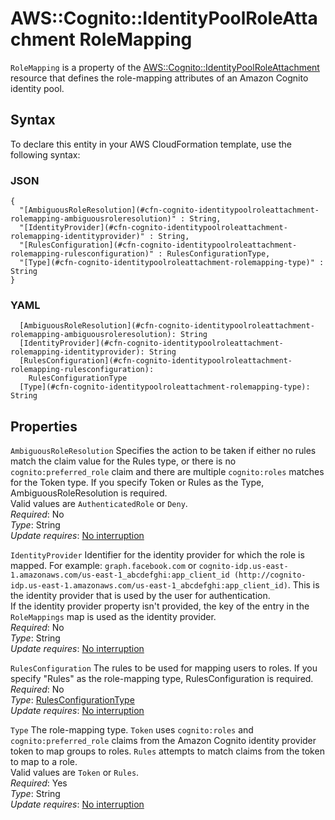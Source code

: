 # AWS::Cognito::IdentityPoolRoleAttachment RoleMapping<a name="aws-properties-cognito-identitypoolroleattachment-rolemapping"></a>

`RoleMapping` is a property of the [AWS::Cognito::IdentityPoolRoleAttachment](https://docs.aws.amazon.com/AWSCloudFormation/latest/UserGuide/aws-resource-cognito-identitypoolroleattachment.html) resource that defines the role\-mapping attributes of an Amazon Cognito identity pool\.

## Syntax<a name="aws-properties-cognito-identitypoolroleattachment-rolemapping-syntax"></a>

To declare this entity in your AWS CloudFormation template, use the following syntax:

### JSON<a name="aws-properties-cognito-identitypoolroleattachment-rolemapping-syntax.json"></a>

```
{
  "[AmbiguousRoleResolution](#cfn-cognito-identitypoolroleattachment-rolemapping-ambiguousroleresolution)" : String,
  "[IdentityProvider](#cfn-cognito-identitypoolroleattachment-rolemapping-identityprovider)" : String,
  "[RulesConfiguration](#cfn-cognito-identitypoolroleattachment-rolemapping-rulesconfiguration)" : RulesConfigurationType,
  "[Type](#cfn-cognito-identitypoolroleattachment-rolemapping-type)" : String
}
```

### YAML<a name="aws-properties-cognito-identitypoolroleattachment-rolemapping-syntax.yaml"></a>

```
  [AmbiguousRoleResolution](#cfn-cognito-identitypoolroleattachment-rolemapping-ambiguousroleresolution): String
  [IdentityProvider](#cfn-cognito-identitypoolroleattachment-rolemapping-identityprovider): String
  [RulesConfiguration](#cfn-cognito-identitypoolroleattachment-rolemapping-rulesconfiguration):
    RulesConfigurationType
  [Type](#cfn-cognito-identitypoolroleattachment-rolemapping-type): String
```

## Properties<a name="aws-properties-cognito-identitypoolroleattachment-rolemapping-properties"></a>

`AmbiguousRoleResolution` <a name="cfn-cognito-identitypoolroleattachment-rolemapping-ambiguousroleresolution"></a>
Specifies the action to be taken if either no rules match the claim value for the Rules type, or there is no `cognito:preferred_role` claim and there are multiple `cognito:roles` matches for the Token type\. If you specify Token or Rules as the Type, AmbiguousRoleResolution is required\.  
Valid values are `AuthenticatedRole` or `Deny`\.  
_Required_: No  
_Type_: String  
_Update requires_: [No interruption](https://docs.aws.amazon.com/AWSCloudFormation/latest/UserGuide/using-cfn-updating-stacks-update-behaviors.html#update-no-interrupt)

`IdentityProvider` <a name="cfn-cognito-identitypoolroleattachment-rolemapping-identityprovider"></a>
Identifier for the identity provider for which the role is mapped\. For example: `graph.facebook.com` or `cognito-idp.us-east-1.amazonaws.com/us-east-1_abcdefghi:app_client_id (http://cognito-idp.us-east-1.amazonaws.com/us-east-1_abcdefghi:app_client_id)`\. This is the identity provider that is used by the user for authentication\.  
If the identity provider property isn't provided, the key of the entry in the `RoleMappings` map is used as the identity provider\.  
_Required_: No  
_Type_: String  
_Update requires_: [No interruption](https://docs.aws.amazon.com/AWSCloudFormation/latest/UserGuide/using-cfn-updating-stacks-update-behaviors.html#update-no-interrupt)

`RulesConfiguration` <a name="cfn-cognito-identitypoolroleattachment-rolemapping-rulesconfiguration"></a>
The rules to be used for mapping users to roles\. If you specify "Rules" as the role\-mapping type, RulesConfiguration is required\.  
_Required_: No  
_Type_: [RulesConfigurationType](aws-properties-cognito-identitypoolroleattachment-rulesconfigurationtype.md)  
_Update requires_: [No interruption](https://docs.aws.amazon.com/AWSCloudFormation/latest/UserGuide/using-cfn-updating-stacks-update-behaviors.html#update-no-interrupt)

`Type` <a name="cfn-cognito-identitypoolroleattachment-rolemapping-type"></a>
The role\-mapping type\. `Token` uses `cognito:roles` and `cognito:preferred_role` claims from the Amazon Cognito identity provider token to map groups to roles\. `Rules` attempts to match claims from the token to map to a role\.  
Valid values are `Token` or `Rules`\.  
_Required_: Yes  
_Type_: String  
_Update requires_: [No interruption](https://docs.aws.amazon.com/AWSCloudFormation/latest/UserGuide/using-cfn-updating-stacks-update-behaviors.html#update-no-interrupt)
